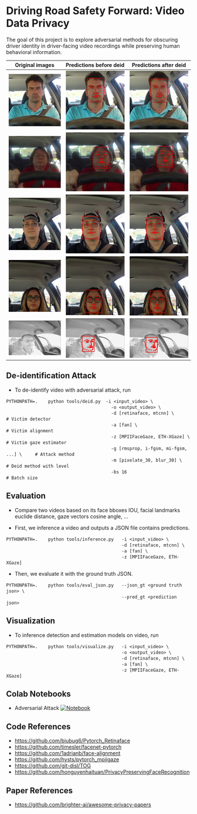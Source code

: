 # Driving Road Safety Forward: Video Data Privacy

The goal of this project is to explore adversarial methods for obscuring driver identity in driver-facing video recordings while preserving human behavioral information.


|                       Original images                        |                   Predictions before deid                    |                    Predictions after deid                     |
| :----------------------------------------------------------: | :----------------------------------------------------------: | :-----------------------------------------------------------: |
| <img width="450" alt="screen" src="assets/results/ori.jpg">  | <img width="450" alt="screen" src="assets/results/raw.jpg">  | <img width="450" alt="screen" src="assets/results/deid.jpg">  |
| <img width="450" alt="screen" src="assets/results/ori2.jpg"> | <img width="450" alt="screen" src="assets/results/raw2.jpg"> | <img width="450" alt="screen" src="assets/results/deid2.jpg"> |
| <img width="450" alt="screen" src="assets/results/ori3.jpg"> | <img width="450" alt="screen" src="assets/results/raw3.jpg"> | <img width="450" alt="screen" src="assets/results/deid3.jpg"> |
| <img width="450" alt="screen" src="assets/results/ori4.jpg"> | <img width="450" alt="screen" src="assets/results/raw4.jpg"> | <img width="450" alt="screen" src="assets/results/deid4.jpg"> |
| <img width="450" alt="screen" src="assets/results/ori5.jpg"> | <img width="450" alt="screen" src="assets/results/raw5.jpg"> | <img width="450" alt="screen" src="assets/results/deid5.jpg"> |


## De-identification Attack

- To de-identify video with adversarial attack, run
```
PYTHONPATH=.    python tools/deid.py  -i <input_video> \
                                        -o <output_video> \
                                        -d [retinaface, mtcnn] \                 # Victim detector
                                        -a [fan] \                               # Victim alignment
                                        -z [MPIIFaceGaze, ETH-XGaze] \           # Victim gaze estimator
                                        -g [rmsprop, i-fgsm, mi-fgsm, ...] \     # Attack method
                                        -m [pixelate_30, blur_30] \              # Deid method with level
                                        -bs 16                                   # Batch size
```

## Evaluation

- Compare two videos based on its face bboxes IOU, facial landmarks euclide distance, gaze vectors cosine angle, ...

- First, we inference a video and outputs a JSON file contains predictions.
```
PYTHONPATH=.    python tools/inference.py   -i <input_video> \
                                            -d [retinaface, mtcnn] \
                                            -a [fan] \
                                            -z [MPIIFaceGaze, ETH-XGaze]
```

- Then, we evaluate it with the ground truth JSON.
```
PYTHONPATH=.    python tools/eval_json.py   --json_gt <ground truth json> \
                                            --pred_gt <prediction json> 
```

## Visualization

- To inference detection and estimation models on video, run

```
PYTHONPATH=.    python tools/visualize.py   -i <input_video> \
                                            -o <output_video> \
                                            -d [retinaface, mtcnn] \
                                            -a [fan] \
                                            -z [MPIIFaceGaze, ETH-XGaze]
```

## Colab Notebooks

- Adversarial Attack [![Notebook](https://colab.research.google.com/assets/colab-badge.svg)](https://colab.research.google.com/drive/1BXiBrxdfAK2JEW2uU7ZshKLPbD4ZSXXb?usp=sharing)

## Code References

- https://github.com/biubug6/Pytorch_Retinaface
- https://github.com/timesler/facenet-pytorch
- https://github.com/1adrianb/face-alignment
- https://github.com/hysts/pytorch_mpiigaze
- https://github.com/git-disl/TOG
- https://github.com/honguyenhaituan/PrivacyPreservingFaceRecognition

## Paper References

- https://github.com/brighter-ai/awesome-privacy-papers
